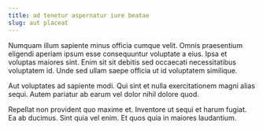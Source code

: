 ```yaml
---
title: ad tenetur aspernatur iure beatae
slug: aut placeat
---
```


Numquam illum sapiente minus officia cumque velit. Omnis praesentium eligendi aperiam ipsum esse consequuntur voluptate a eius. Ipsa et voluptas maiores sint. Enim sit sit debitis sed occaecati necessitatibus voluptatem id. Unde sed ullam saepe officia ut id voluptatem similique.

Aut voluptates ad sapiente modi. Qui sint et nulla exercitationem magni alias sequi. Autem pariatur ab earum vel dolor nihil dolore quod.

Repellat non provident quo maxime et. Inventore ut sequi et harum fugiat. Ea ab ducimus. Sint quia vel enim. Et quos quia in maiores laudantium.
